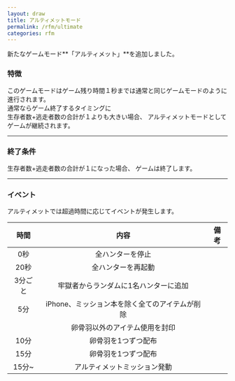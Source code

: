 ```yaml
---
layout: draw
title: アルティメットモード
permalink: /rfm/ultimate
categories: rfm
---
```


新たなゲームモード**「アルティメット」**を追加しました。  

### 特徴　　
このゲームモードはゲーム残り時間１秒までは通常と同じゲームモードのように進行されます。  
通常ならゲーム終了するタイミングに  
生存者数+逃走者数の合計が１よりも大きい場合、
アルティメットモードとしてゲームが継続されます。

----------------------------------------

### 終了条件
生存者数+逃走者数の合計が１になった場合、
ゲームは終了します。  

-----------------------------------------

### イベント  
アルティメットでは超過時間に応じてイベントが発生します。

| 時間 | 内容 | 備考 |
| :-----------: |:-------------:|:----: |
| 0秒 | 全ハンターを停止 ||
| 20秒 | 全ハンターを再起動 ||
| 3分ごと | 牢獄者からランダムに1名ハンターに追加 ||
| 5分 | iPhone、ミッション本を除く全てのアイテムが削除 ||
|  | 卵骨羽以外のアイテム使用を封印 ||
| 10分 | 卵骨羽を1つずつ配布 ||
| 15分 | 卵骨羽を1つずつ配布 ||
| 15分~ | アルティメットミッション発動 ||

